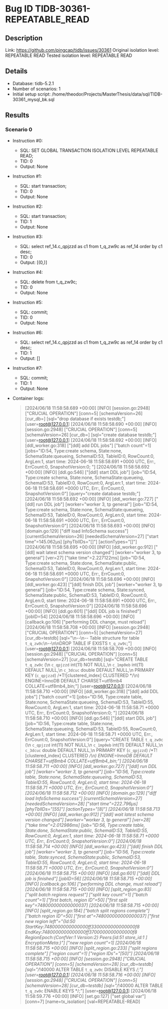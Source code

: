 # Bug ID TIDB-30361-REPEATABLE_READ

## Description

Link:                     https://github.com/pingcap/tidb/issues/30361
Original isolation level: REPEATABLE READ
Tested isolation level:   REPEATABLE READ


## Details
 * Database: tidb-5.2.1
 * Number of scenarios: 1
 * Initial setup script: /home/theodor/Projects/MasterThesis/data/sql/TIDB-30361_mysql_bk.sql

## Results
### Scenario 0
 * Instruction #0:
     - SQL:  SET GLOBAL TRANSACTION ISOLATION LEVEL REPEATABLE READ;
     - TID: 0
     - Output: None
 * Instruction #1:
     - SQL:  start transaction;
     - TID: 0
     - Output: None
 * Instruction #2:
     - SQL:  start transaction;
     - TID: 1
     - Output: None
 * Instruction #3:
     - SQL:  select ref_14.c_qpjzzd as c1 from t_q_zw9c as ref_14 order by c1 desc;
     - TID: 0
     - Output: [(0,)]
 * Instruction #4:
     - SQL:  delete from t_q_zw9c;
     - TID: 0
     - Output: None
 * Instruction #5:
     - SQL:  commit;
     - TID: 0
     - Output: None
 * Instruction #6:
     - SQL:  select ref_14.c_qpjzzd as c1 from t_q_zw9c as ref_14 order by c1 desc;
     - TID: 1
     - Output: []
 * Instruction #7:
     - SQL:  commit;
     - TID: 1
     - Output: None

 * Container logs:
   > [2024/06/18 11:58:58.689 +00:00] [INFO] [session.go:2948] ["CRUCIAL OPERATION"] [conn=5] [schemaVersion=26] [cur_db=] [sql="drop database if exists testdb;"] [user=root@127.0.0.1]
   > [2024/06/18 11:58:58.690 +00:00] [INFO] [session.go:2948] ["CRUCIAL OPERATION"] [conn=5] [schemaVersion=26] [cur_db=] [sql="create database testdb;"] [user=root@127.0.0.1]
   > [2024/06/18 11:58:58.692 +00:00] [INFO] [ddl_worker.go:318] ["[ddl] add DDL jobs"] ["batch count"=1] [jobs="ID:54, Type:create schema, State:none, SchemaState:queueing, SchemaID:53, TableID:0, RowCount:0, ArgLen:1, start time: 2024-06-18 11:58:58.691 +0000 UTC, Err:<nil>, ErrCount:0, SnapshotVersion:0; "]
   > [2024/06/18 11:58:58.692 +00:00] [INFO] [ddl.go:546] ["[ddl] start DDL job"] [job="ID:54, Type:create schema, State:none, SchemaState:queueing, SchemaID:53, TableID:0, RowCount:0, ArgLen:1, start time: 2024-06-18 11:58:58.691 +0000 UTC, Err:<nil>, ErrCount:0, SnapshotVersion:0"] [query="create database testdb;"]
   > [2024/06/18 11:58:58.692 +00:00] [INFO] [ddl_worker.go:727] ["[ddl] run DDL job"] [worker="worker 3, tp general"] [job="ID:54, Type:create schema, State:none, SchemaState:queueing, SchemaID:53, TableID:0, RowCount:0, ArgLen:0, start time: 2024-06-18 11:58:58.691 +0000 UTC, Err:<nil>, ErrCount:0, SnapshotVersion:0"]
   > [2024/06/18 11:58:58.693 +00:00] [INFO] [domain.go:129] ["diff load InfoSchema success"] [currentSchemaVersion=26] [neededSchemaVersion=27] ["start time"=145.062µs] [phyTblIDs="[]"] [actionTypes="[]"]
   > [2024/06/18 11:58:58.695 +00:00] [INFO] [ddl_worker.go:912] ["[ddl] wait latest schema version changed"] [worker="worker 3, tp general"] [ver=27] ["take time"=2.227122ms] [job="ID:54, Type:create schema, State:done, SchemaState:public, SchemaID:53, TableID:0, RowCount:0, ArgLen:1, start time: 2024-06-18 11:58:58.691 +0000 UTC, Err:<nil>, ErrCount:0, SnapshotVersion:0"]
   > [2024/06/18 11:58:58.696 +00:00] [INFO] [ddl_worker.go:423] ["[ddl] finish DDL job"] [worker="worker 3, tp general"] [job="ID:54, Type:create schema, State:synced, SchemaState:public, SchemaID:53, TableID:0, RowCount:0, ArgLen:0, start time: 2024-06-18 11:58:58.691 +0000 UTC, Err:<nil>, ErrCount:0, SnapshotVersion:0"]
   > [2024/06/18 11:58:58.696 +00:00] [INFO] [ddl.go:601] ["[ddl] DDL job is finished"] [jobID=54]
   > [2024/06/18 11:58:58.696 +00:00] [INFO] [callback.go:106] ["performing DDL change, must reload"]
   > [2024/06/18 11:58:58.708 +00:00] [INFO] [session.go:2948] ["CRUCIAL OPERATION"] [conn=5] [schemaVersion=27] [cur_db=testdb] [sql="\n--\n-- Table structure for table `t_q_zw9c`\n--\n\nDROP TABLE IF EXISTS `t_q_zw9c`;"] [user=root@127.0.0.1]
   > [2024/06/18 11:58:58.709 +00:00] [INFO] [session.go:2948] ["CRUCIAL OPERATION"] [conn=5] [schemaVersion=27] [cur_db=testdb] [sql="CREATE TABLE `t_q_zw9c` (\n  `c_qpjzzd` int(11) NOT NULL,\n  `c_1mp0eb` int(11) DEFAULT NULL,\n  `c_3dcuc` double DEFAULT NULL,\n  PRIMARY KEY (`c_qpjzzd`) /*T![clustered_index] CLUSTERED */\n) ENGINE=InnoDB DEFAULT CHARSET=utf8mb4 COLLATE=utf8mb4_bin;"] [user=root@127.0.0.1]
   > [2024/06/18 11:58:58.710 +00:00] [INFO] [ddl_worker.go:318] ["[ddl] add DDL jobs"] ["batch count"=1] [jobs="ID:56, Type:create table, State:none, SchemaState:queueing, SchemaID:53, TableID:55, RowCount:0, ArgLen:1, start time: 2024-06-18 11:58:58.71 +0000 UTC, Err:<nil>, ErrCount:0, SnapshotVersion:0; "]
   > [2024/06/18 11:58:58.710 +00:00] [INFO] [ddl.go:546] ["[ddl] start DDL job"] [job="ID:56, Type:create table, State:none, SchemaState:queueing, SchemaID:53, TableID:55, RowCount:0, ArgLen:1, start time: 2024-06-18 11:58:58.71 +0000 UTC, Err:<nil>, ErrCount:0, SnapshotVersion:0"] [query="CREATE TABLE `t_q_zw9c` (\n  `c_qpjzzd` int(11) NOT NULL,\n  `c_1mp0eb` int(11) DEFAULT NULL,\n  `c_3dcuc` double DEFAULT NULL,\n  PRIMARY KEY (`c_qpjzzd`) /*T![clustered_index] CLUSTERED */\n) ENGINE=InnoDB DEFAULT CHARSET=utf8mb4 COLLATE=utf8mb4_bin;"]
   > [2024/06/18 11:58:58.711 +00:00] [INFO] [ddl_worker.go:727] ["[ddl] run DDL job"] [worker="worker 3, tp general"] [job="ID:56, Type:create table, State:none, SchemaState:queueing, SchemaID:53, TableID:55, RowCount:0, ArgLen:0, start time: 2024-06-18 11:58:58.71 +0000 UTC, Err:<nil>, ErrCount:0, SnapshotVersion:0"]
   > [2024/06/18 11:58:58.712 +00:00] [INFO] [domain.go:129] ["diff load InfoSchema success"] [currentSchemaVersion=27] [neededSchemaVersion=28] ["start time"=222.796µs] [phyTblIDs="[55]"] [actionTypes="[8]"]
   > [2024/06/18 11:58:58.713 +00:00] [INFO] [ddl_worker.go:912] ["[ddl] wait latest schema version changed"] [worker="worker 3, tp general"] [ver=28] ["take time"=2.012986ms] [job="ID:56, Type:create table, State:done, SchemaState:public, SchemaID:53, TableID:55, RowCount:0, ArgLen:1, start time: 2024-06-18 11:58:58.71 +0000 UTC, Err:<nil>, ErrCount:0, SnapshotVersion:0"]
   > [2024/06/18 11:58:58.714 +00:00] [INFO] [ddl_worker.go:423] ["[ddl] finish DDL job"] [worker="worker 3, tp general"] [job="ID:56, Type:create table, State:synced, SchemaState:public, SchemaID:53, TableID:55, RowCount:0, ArgLen:0, start time: 2024-06-18 11:58:58.71 +0000 UTC, Err:<nil>, ErrCount:0, SnapshotVersion:0"]
   > [2024/06/18 11:58:58.715 +00:00] [INFO] [ddl.go:601] ["[ddl] DDL job is finished"] [jobID=56]
   > [2024/06/18 11:58:58.715 +00:00] [INFO] [callback.go:106] ["performing DDL change, must reload"]
   > [2024/06/18 11:58:58.715 +00:00] [INFO] [split_region.go:83] ["split batch regions request"] ["split key count"=1] ["batch count"=1] ["first batch, region ID"=50] ["first split key"=748000000000000037]
   > [2024/06/18 11:58:58.715 +00:00] [INFO] [split_region.go:184] ["batch split regions complete"] ["batch region ID"=50] ["first at"=748000000000000037] ["first new region left"="{Id:50 StartKey:7480000000000000ff3300000000000000f8 EndKey:7480000000000000ff3700000000000000f8 RegionEpoch:{ConfVer:1 Version:2} Peers:[id:51 store_id:1 ] EncryptionMeta:<nil>}"] ["new region count"=1]
   > [2024/06/18 11:58:58.715 +00:00] [INFO] [split_region.go:233] ["split regions complete"] ["region count"=1] ["region IDs"="[50]"]
   > [2024/06/18 11:58:58.715 +00:00] [INFO] [session.go:2948] ["CRUCIAL OPERATION"] [conn=5] [schemaVersion=28] [cur_db=testdb] [sql="/*!40000 ALTER TABLE `t_q_zw9c` DISABLE KEYS */;"] [user=root@127.0.0.1]
   > [2024/06/18 11:58:58.716 +00:00] [INFO] [session.go:2948] ["CRUCIAL OPERATION"] [conn=5] [schemaVersion=28] [cur_db=testdb] [sql="/*!40000 ALTER TABLE `t_q_zw9c` ENABLE KEYS */;"] [user=root@127.0.0.1]
   > [2024/06/18 11:58:59.776 +00:00] [INFO] [set.go:127] ["set global var"] [conn=7] [name=tx_isolation] [val=REPEATABLE-READ]
